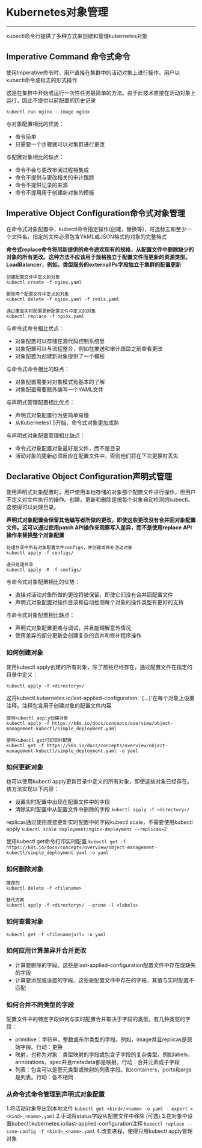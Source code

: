 # Kubernetes对象管理

------

kubectl命令行提供了多种方式来创建和管理kubernetes对象

## Imperative Command 命令式命令
使用Imperative命令时，用户直接在集群中的活动对象上进行操作。用户以kubectl命令或标志的形式操作

这是在集群中开始或运行一次性任务最简单的方法。由于此技术直接在活动对象上运行，因此不提供以前配置的历史记录

```
kubectl run nginx --image nginx 
```

与对象配置相比的优势：
- 命令简单
- 只需要一个步骤就可以对集群进行更改

与配置对象相比的缺点：
- 命令不会与更改审阅过程相集成
- 命令不提供与更改相关的审计跟踪
- 命令不提供记录的来源
- 命令不提用用于创建新对象的模板

## Imperative Object Configuration命令式对象管理
在命令式对象配置中，kubectl命令指定操作(创建，替换等)，可选标志和至少一个文件名。指定的文件必须包含YAML或JSON格式的对象的完整格式

**命令式replace命令将用新提供的命令途欢现有的规格，从配置文件中删除缺少的对象的所有更改。这种方法不应该用于规格独立于配置文件而更新的资源类型。LoadBalancer，例如，类型服务的externalIPs字段独立于集群的配置更新**

```
创建配置文件中定义的对象
kubectl create -f nginx.yaml

删除两个配置文件中定义的对象
kubectl delete -f nginx.yaml -f redis.yaml

通过覆盖实时配置更新配置文件中定义的对象
kubectl replace -f nginx.yaml
```

与命令式命令相比优点：
- 对象配置可以存储在源代码控制系统里
- 对象配置可以与流程整合，例如在推送和审计跟踪之前查看更改
- 对象配置为创建新对象提供了一个模板

与命令式命令相比的缺点：
- 对象配置需要对对象模式有基本的了解
- 对象配置需要额外编写一个YAML文件

与声明式管理配置相比优点：
- 声明式对象配置行为更简单易懂
- 从Kubernetes1.5开始，命令式对象更加成熟

与声明式对象配置管理相比缺点：
- 命令式对象配置对象最好是文件，而不是目录
- 活动对象的更新必须反应在配置文件中，否则他们将在下次更换时丢失


## Declarative Object Configuration声明式管理
使用声明式对象配置时，用户使用本地存储的对象那个配置文件进行操作，但用户不定义对文件执行的操作。创建，更新和删除是按每个对象自动检测的kubectl。这使得可以处理目录。

**声明式对象配置会保留其他编写者所做的更改，即使这些更改没有合并回对象配置文件。这可以通过使用patch API操作来观察写入差异，而不是使用replace API操作来替换整个对象配置**

```
处理目录中所有对象配置文件configs，并创建或修补活动对象
kubectl apply -f configs/

递归处理目录
kubectl apply -R -f configs/
```

与命令式对象配置相比的优势：
- 直接对活动对象所做的更改将被保留，即使它们没有合并回配置文件
- 声明式对象配置对操作目录和自动检测每个对象的操作类型有更好的支持

与命令式对象配置相比缺点：
- 声明式对象配置更难与调试，并且能理解意外情况
- 使用差异的部分更新会创建复杂的合并和修补程序操作


### 如何创建对象
使用kubectl apply创建的所有对象，除了那些已经存在，通过配置文件在指定的目录中定义：
```
kubectl apply -f <directory>/
```
这将kubectl.kubernetes.io/last-applied-configuration: '{...}'在每个对象上设置注释。注释包含用于创建对象的配置文件内容

```
使用kubectl apply创建对象
kubectl apply -f https://k8s.io/docs/concepts/overview/object-management-kubectl/simple_deployment.yaml

使用kubectl get打印实时配置
kubectl get -f https://k8s.io/docs/concepts/overview/object-management-kubectl/simple_deployment.yaml -o yaml
```

### 如何更新对象
也可以使用kubectl apply更新目录中定义的所有对象，即使这些对象已经存在。该方法实现以下内容：
- 设置实时配置中出现在配置文件中的字段
- 清除实时配置中从配置文件中删除的字段
`kubectl apply -f <directory>/`

replicas通过使用直接更新实时配置中的字段kubectl scale，不需要使用kubectl apply
`kubectl scale deployment/nginx-deployment --replicas=2`

使用kubectl get命令打印实时配置
`kubectl get -f https://k8s.io/docs/concepts/overview/object-management-kubectl/simple_deployment.yaml -o yaml
`

### 如何删除对象
```
推荐的
kubectl delete -f <filename>

替代方案
kubectl apply -f <directory>/ --prune -l <labels>
```

### 如何查看对象
```
kubectl get -f <filename|url> -o yaml
```

### 如何应用计算差异并合并更改
- 计算要删除的字段。这些是last-applied-configuration配置文件中存在或缺失的字段
- 计算要添加或设置的字段。这些是配置文件中存在的字段，其值与实时配置不匹配

### 如何合并不同类型的字段
配置文件中的特定字段如何与实时配置合并取决于字段的类型。有几种类型的字段：
- primitive：字符串，整数或布尔类型的字段。例如，image并且replicas是原始字段。行动：更换
- 映射，也称为对象：类型映射的字段或包含子字段的复杂类型。例如labels，annotations，spec并且metadata都是映射。行动：合并元素或子字段
- 列表：包含可以是基元类型或映射的列表字段。如containers，ports和args是列表。行动：各不相同


### 从命令式命令管理到声明式对象配置
1.将活动对象导出到本地文件
`kubectl get <kind>/<name> -o yaml --export > <kind>_<name>.yaml`
2.手动将status字段从配置文件中移除 (可选)
3.在对象中设置kubectl.kubernetes.io/last-applied-configuration注释
`kubectl replace --save-config -f <kind>_<name>.yaml`
4.改变进程，使得只用kubectl apply管理对象


